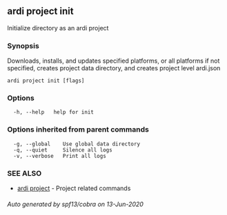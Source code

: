 ## ardi project init

Initialize directory as an ardi project

### Synopsis


Downloads, installs, and updates specified platforms, or
all platforms if not specified, creates project data directory, and
creates project level ardi.json

```
ardi project init [flags]
```

### Options

```
  -h, --help   help for init
```

### Options inherited from parent commands

```
  -g, --global    Use global data directory
  -q, --quiet     Silence all logs
  -v, --verbose   Print all logs
```

### SEE ALSO

* [ardi project](ardi_project.md)	 - Project related commands

###### Auto generated by spf13/cobra on 13-Jun-2020
